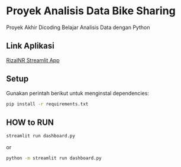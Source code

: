# Proyek Analisis Data Bike Sharing

Proyek Akhir Dicoding Belajar Analisis Data dengan Python

## Link Aplikasi
[RizalNR Streamlit App](https://rizalnr.streamlit.app/)

## Setup 
Gunakan perintah berikut untuk menginstal dependencies:
```bash
pip install -r requirements.txt

```
## HOW to RUN 
```bash
streamlit run dashboard.py
```
or
```bash
python -m streamlit run dashboard.py
```
